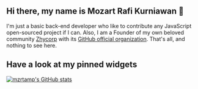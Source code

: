 ## Hi there, my name is Mozart Rafi Kurniawan 👋

I'm just a basic back-end developer who like to contribute any JavaScript open-sourced project if I can. Also, I am a Founder of my own beloved community [Zhycorp](https://zhycorp.com) with its [GitHub official organization](https://github.com/zhycorp). That's all, and nothing to see here. 

## Have a look at my pinned widgets

[![mzrtamp's GitHub stats](https://github-readme-stats.vercel.app/api?username=mzrtamp&show_icons=true&count_private=true&include_all_commits=true&custom_title=mzrtamp+GitHub+Stats&theme=tokyonight)](https://github.com/anuraghazra/github-readme-stats)
